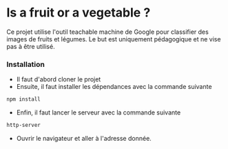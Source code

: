 # Is a fruit or a vegetable ?
Ce projet utilise l'outil teachable machine de Google
pour classifier des images de fruits et légumes. Le but
est uniquement pédagogique et ne vise pas à être utilisé.

### Installation
- Il faut d'abord cloner le projet
- Ensuite, il faut installer les dépendances avec la commande suivante
```bash
npm install
```
- Enfin, il faut lancer le serveur avec la commande suivante
```bash
http-server
```
- Ouvrir le navigateur et aller à l'adresse donnée.